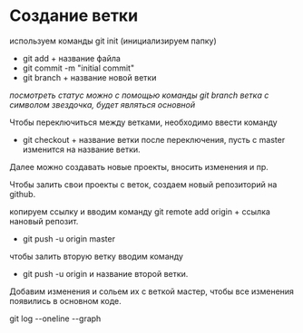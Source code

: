 # Создание ветки

используем команды git init (инициализируем папку)
* git add + название файла
* git commit -m "initial commit"
* git branch + название новой ветки

*посмотреть статус можно с помощью команды git branch
ветка с символом звездочка, будет являться основной*

Чтобы переключиться между ветками, необходимо ввести команду
* git checkout + название ветки
после переключения, пусть с master изменится на название ветки.

Далее можно создавать новые проекты, вносить изменения и пр.

Чтобы залить свои проекты с веток, создаем новый репозиторий на github.

копируем ссылку и вводим команду git remote add origin + ссылка нановый репозит. 
* git push -u origin master

чтобы залить вторую ветку вводим команду 
* git push -u origin и название второй ветки.

Добавим изменения и сольем их с веткой мастер, чтобы все изменения появились в основном коде. 


git log --oneline --graph



